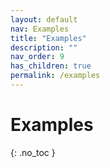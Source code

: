 ```yaml
---
layout: default
nav: Examples
title: "Examples"
description: ""
nav_order: 9
has_children: true
permalink: /examples
---
```


# Examples
{: .no_toc }
